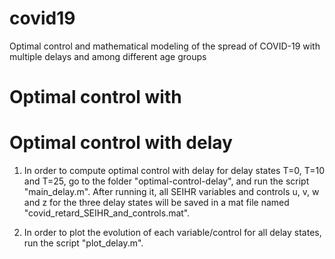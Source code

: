# covid19
Optimal control and mathematical modeling of the spread of COVID-19 with multiple delays and among different age groups


# Optimal control with 

# Optimal control with delay
1. In order to compute optimal control with delay for delay states T=0, T=10 and T=25, go to the folder "optimal-control-delay", and run the script "main_delay.m". After running it, all SEIHR variables and controls u, v, w and z for the three delay states will be saved in a mat file named "covid_retard_SEIHR_and_controls.mat".

2. In order to plot the evolution of each variable/control for all delay states, run the script "plot_delay.m".
